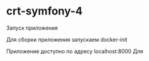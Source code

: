 # crt-symfony-4
Запуск приложения

Для сборки приложения запускаем docker-init

Приложение доступно по адресу localhost:8000
Для 